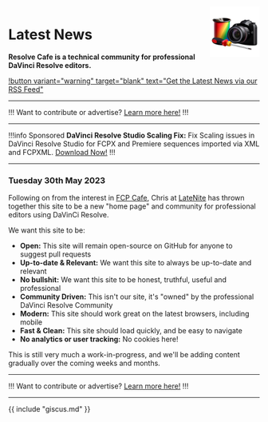 <img src="https://raw.githubusercontent.com/CommandPost/ResolveCafe/master/docs/static/resolvecafe.png" align="right" style="width: 100px !important; height: 100px !important;" />

# Latest News

**Resolve Cafe is a technical community for professional DaVinci Resolve editors.**

[!button variant="warning" target="blank" text="Get the Latest News via our RSS Feed"](https://resolve.cafe/rss.xml)

---

!!!
Want to contribute or advertise? [Learn more here!](https://resolve.cafe/contribute/)
!!!

---

!!!info Sponsored
**DaVinci Resolve Studio Scaling Fix:** Fix Scaling issues in DaVinci Resolve Studio for FCPX and Premiere sequences imported via XML and FCPXML. [Download Now!](https://julien.chichignoud.com/resolve-script-scaling-fix)
!!!

---

### Tuesday 30th May 2023

Following on from the interest in [FCP Cafe](https://fcp.cafe), Chris at [LateNite](https://latenitefilms.com/technology/) has thrown together this site to be a new "home page" and community for professional editors using DaVinCi Resolve.

We want this site to be:

- **Open:** This site will remain open-source on GitHub for anyone to suggest pull requests
- **Up-to-date & Relevant:** We want this site to always be up-to-date and relevant
- **No bullshit:** We want this site to be honest, truthful, useful and professional
- **Community Driven:** This isn't our site, it's "owned" by the professional DaVinci Resolve Community
- **Modern:** This site should work great on the latest browsers, including mobile
- **Fast & Clean:** This site should load quickly, and be easy to navigate
- **No analytics or user tracking:** No cookies here!

This is still very much a work-in-progress, and we'll be adding content gradually over the coming weeks and months.

---

!!!
Want to contribute or advertise? [Learn more here!](https://resolve.cafe/contribute/)
!!!

---

{{ include "giscus.md" }}